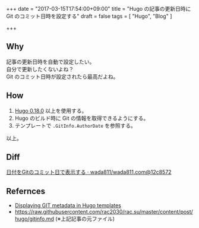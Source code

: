 +++
date = "2017-03-15T17:54:00+09:00"
title = "Hugo の記事の更新日時に Git のコミット日時を設定する"
draft = false
tags = [
    "Hugo",
    "Blog"
]

+++

## Why
記事の更新日時を自動で設定したい。<br>
自分で更新したくないよね？<br>
Git のコミット日時が設定されたら最高だよね。

## How

1. [Hugo 0.18.0](https://gohugo.io/meta/release-notes/#0-18-0-december-19th-2016) 以上を使用する。
2. Hugo のビルド時に Git の情報を取得できるようにする。
3. テンプレートで `.GitInfo.AuthorDate` を参照する。

以上。

## Diff
[日付をGitのコミット日で表示する · wada811/wada811.com@12c8572](https://github.com/wada811/wada811.com/commit/12c857219904f842cbbfab5fe991cdf6afee41a5)

## Refernces

- [Displaying GIT metadata in Hugo templates](http://rac.su/post/hugo/gitinfo/)
- [https://raw\.githubusercontent\.com/rac2030/rac\.su/master/content/post/hugo/gitinfo\.md](https://raw.githubusercontent.com/rac2030/rac.su/master/content/post/hugo/gitinfo.md) (※上記記事の元ファイル)
